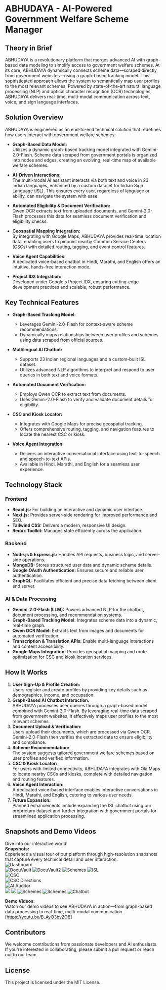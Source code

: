# ABHUDAYA - AI-Powered Government Welfare Scheme Manager

## Theory in Brief
ABHUDAYA is a revolutionary platform that merges advanced AI with graph-based data modeling to simplify access to government welfare schemes. At its core, ABHUDAYA dynamically connects scheme data—scraped directly from government websites—using a graph-based tracking model. This sophisticated approach allows the system to semantically map user profiles to the most relevant schemes. Powered by state-of-the-art natural language processing (NLP) and optical character recognition (OCR) technologies, ABHUDAYA delivers real-time, multi-modal communication across text, voice, and sign language interfaces.

## Solution Overview
ABHUDAYA is engineered as an end-to-end technical solution that redefines how users interact with government welfare schemes:

- **Graph-Based Data Model:**  
  Utilizes a dynamic graph-based tracking model integrated with Gemini-2.0-Flash. Scheme data scraped from government portals is organized into nodes and edges, creating an evolving, real-time map of available welfare schemes.
  
- **AI-Driven Interactions:**  
  The multi-modal AI assistant interacts via both text and voice in 23 Indian languages, enhanced by a custom dataset for Indian Sign Language (ISL). This ensures every user, regardless of language or ability, can navigate the system with ease.

- **Automated Eligibility & Document Verification:**  
  Qwen OCR extracts text from uploaded documents, and Gemini-2.0-Flash processes this data for seamless document verification and eligibility checks.

- **Geospatial Mapping Integration:**  
  By integrating with Google Maps, ABHUDAYA provides real-time location data, enabling users to pinpoint nearby Common Service Centers (CSCs) with detailed routing, tagging, and event control features.

- **Voice Agent Capabilities:**  
  A dedicated voice-based chatbot in Hindi, Marathi, and English offers an intuitive, hands-free interaction mode.

- **Project IDX Integration:**  
  Developed under Google's Project IDX, ensuring cutting-edge development practices and scalable, robust performance.

## Key Technical Features
- **Graph-Based Tracking Model:**  
  - Leverages Gemini-2.0-Flash for context-aware scheme recommendations.
  - Dynamically maps relationships between user profiles and schemes using data scraped from official sources.

- **Multilingual AI Chatbot:**  
  - Supports 23 Indian regional languages and a custom-built ISL dataset.
  - Utilizes advanced NLP algorithms to interpret and respond to user queries in both text and voice formats.

- **Automated Document Verification:**  
  - Employs Qwen OCR to extract text from documents.
  - Uses Gemini-2.0-Flash to verify and validate document details for eligibility.

- **CSC and Kiosk Locator:**  
  - Integrates with Google Maps for precise geospatial tracking.
  - Offers comprehensive routing, tagging, and navigation features to locate the nearest CSC or kiosk.

- **Voice Agent Integration:**  
  - Delivers an interactive conversational interface using text-to-speech and speech-to-text APIs.
  - Available in Hindi, Marathi, and English for a seamless user experience.

## Technology Stack

### Frontend
- **React.js:** For building an interactive and dynamic user interface.
- **Next.js:** Provides server-side rendering for improved performance and SEO.
- **Tailwind CSS:** Delivers a modern, responsive UI design.
- **Redux Toolkit:** Manages state efficiently across the application.

### Backend
- **Node.js & Express.js:** Handles API requests, business logic, and server-side operations.
- **MongoDB:** Stores structured user data and dynamic scheme details.
- **Google OAuth Authentication:** Ensures secure and reliable user authentication.
- **GraphQL:** Facilitates efficient and precise data fetching between client and server.

### AI & Data Processing
- **Gemini-2.0-Flash (LLM):** Powers advanced NLP for the chatbot, document processing, and recommendation systems.
- **Graph-Based Tracking Model:** Integrates scheme data into a dynamic, real-time graph.
- **Qwen OCR Model:** Extracts text from images and documents for automated verification.
- **Transcription & Translation APIs:** Enable multi-language interactions and content accessibility.
- **Google Maps Integration:** Provides geospatial mapping and route optimization for CSC and kiosk location services.

## How It Works
1. **User Sign-Up & Profile Creation:**  
   Users register and create profiles by providing key details such as demographics, income, and occupation.
2. **Graph-Based AI Chatbot Interaction:**  
   ABHUDAYA processes user queries through a graph-based model combined with Gemini-2.0-Flash. By leveraging real-time data scraped from government websites, it effectively maps user profiles to the most relevant schemes.
3. **Document Upload & Verification:**  
   Users upload their documents, which are processed via Qwen OCR. Gemini-2.0-Flash then verifies the extracted data to ensure eligibility and compliance.
4. **Scheme Recommendation:**  
   The system suggests tailored government welfare schemes based on user profiles and verified information.
5. **CSC & Kiosk Locator:**  
   For users with limited connectivity, ABHUDAYA integrates with Ola Maps to locate nearby CSCs and kiosks, complete with detailed navigation and routing features.
6. **Voice Agent Interaction:**  
   A dedicated voice-based interface enables interactive conversations in Hindi, Marathi, and English, catering to various user needs.
7. **Future Expansion:**  
   Planned enhancements include expanding the ISL chatbot using our proprietary dataset and further integration with government portals for streamlined application processing.

## Snapshots and Demo Videos
Dive into our interactive world!  
 **Snapshots:**  
  Experience a visual tour of our platform through high-resolution snapshots that capture every technical detail and user interaction.  
  ![Dashboard](public/Dashboard.png)  
  ![DocuVault](public/DocuVault.png)
  ![DocuVault2](public/DocuVault2.png)
  ![Schemes](public/Schemes.png)
  ![ISL](public/ISL.png)  
  ![CSC](public/CSC.png)  
  ![CSC Directions](public/CSCDirections.png)  
  ![AI Auditor](public/AIAuditor.png)  
  ![](public/TextBasedChatbot.png)
  ![](public/Voice%20Based%20Chatbot.png)
  ![Schemes](public/Schemes%20Neo4j.png)
  ![Schemes](public/State%20Neo4j.png)
  ![Chatbot](public/Chatbot.png)

**Demo Videos:**  
  Watch our demo videos to see ABHUDAYA in action—from graph-based data processing to real-time, multi-modal communication. [https://youtu.be/B_AyO3bvZO8]

## Contributors
We welcome contributions from passionate developers and AI enthusiasts. If you're interested in collaborating, please submit a pull request or reach out to our team.

## License
This project is licensed under the MIT License.
